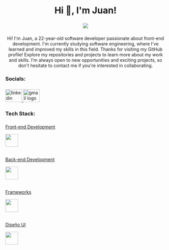 <h1 align="center">Hi 👋, I'm Juan!</h1>

###

<div align="center">
  <img src="https://readme-typing-svg.herokuapp.com/?font=Baloo2+Code&size=22&duration=3000&pause=1000&color=EBDEF0&center=true&vCenter=true&width=440&lines=+Programming+Professional;" />
</div>


###

<p align="center">Hi! I'm Juan, a 22-year-old software developer passionate about front-end development. I'm currently studying software engineering, where I've learned and improved my skills in this field. Thanks for visiting my GitHub profile! Explore my repositories and projects to learn more about my work and skills. I'm always open to new opportunities and exciting projects, so don't hesitate to contact me if you're interested in collaborating. </p>

###



<h3 align="left">Socials:</h3>

###

<div align="left">
  <a href="https://www.linkedin.com/in/juan-rengifo-702a6a306/" target="_blank">
    <img src="https://raw.githubusercontent.com/maurodesouza/profile-readme-generator/master/src/assets/icons/social/linkedin/default.svg" width="52" height="40" alt="linkedin logo"  />
  </a>
  <a href="mailto:medrandajuan843@gmail.com" target="_blank">
    <img src="https://raw.githubusercontent.com/maurodesouza/profile-readme-generator/master/src/assets/icons/social/gmail/default.svg" width="52" height="40" alt="gmail logo"  />
  </a>
</div>

###

<h3 align="left">Tech Stack:</h3>

###

<div align="left">
  <a href="https://skillicons.dev">
    <p>Front-end Development</p>
    <img src="https://skillicons.dev/icons?i=html,css,react,angular,javascript"
     height="40" />
    <br></br>
    <p>Back-end Development</p>
    <img src="https://skillicons.dev/icons?i=nodejs,express,git,mysql,github"
     height="40" />
    <br></br>
     <p>Frameworks</p>
     <img src="https://skillicons.dev/icons?i=mui,bootstrap,tailwind,sass"
     height="40" />
     <br></br>
     <p>Diseño UI</p>
     <img src="https://skillicons.dev/icons?i=figma,ai"
     height="40" />
  </a>
</p>

 
 
</div>

###
